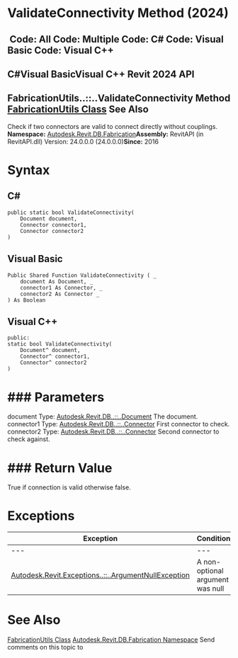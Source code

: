 # ValidateConnectivity Method (2024)

﻿
 Code: All Code: Multiple Code: C# Code: Visual Basic Code: Visual C++   
---  
C#Visual BasicVisual C++
Revit 2024 API  
---  
FabricationUtils..::..ValidateConnectivity Method   
[FabricationUtils Class](f7bafc3d-3697-e591-ebec-e7ca643422f9.md "FabricationUtils Class") See Also  
---  
Check if two connectors are valid to connect directly without couplings. 
**Namespace:** [Autodesk.Revit.DB.Fabrication](49e74a25-7ea1-efa6-548a-a3c3d0655e43.md "Autodesk.Revit.DB.Fabrication Namespace")**Assembly:** RevitAPI (in RevitAPI.dll) Version: 24.0.0.0 (24.0.0.0)**Since:** 2016 
# Syntax
C#  
---  
```text
public static bool ValidateConnectivity(
	Document document,
	Connector connector1,
	Connector connector2
)
```
  
Visual Basic  
---  
```text
Public Shared Function ValidateConnectivity ( _
	document As Document, _
	connector1 As Connector, _
	connector2 As Connector _
) As Boolean
```
  
Visual C++  
---  
```text
public:
static bool ValidateConnectivity(
	Document^ document, 
	Connector^ connector1, 
	Connector^ connector2
)
```
  
# ### Parameters
document
    Type: [Autodesk.Revit.DB..::..Document](db03274b-a107-aa32-9034-f3e0df4bb1ec.md "Document Class") The document. 
connector1
    Type: [Autodesk.Revit.DB..::..Connector](11e07082-b3f2-26a1-de79-16535f44716c.md "Connector Class") First connector to check. 
connector2
    Type: [Autodesk.Revit.DB..::..Connector](11e07082-b3f2-26a1-de79-16535f44716c.md "Connector Class") Second connector to check against. 
# ### Return Value
True if connection is valid otherwise false. 
# Exceptions
| Exception | Condition |
| --- | --- |
| --- | --- |
| [Autodesk.Revit.Exceptions..::..ArgumentNullException](631e1424-60f4-929b-4e52-dda9dcd26316.md "ArgumentNullException Class") | A non-optional argument was null |

# See Also
[FabricationUtils Class](f7bafc3d-3697-e591-ebec-e7ca643422f9.md "FabricationUtils Class")
[Autodesk.Revit.DB.Fabrication Namespace](49e74a25-7ea1-efa6-548a-a3c3d0655e43.md "Autodesk.Revit.DB.Fabrication Namespace")
Send comments on this topic to 